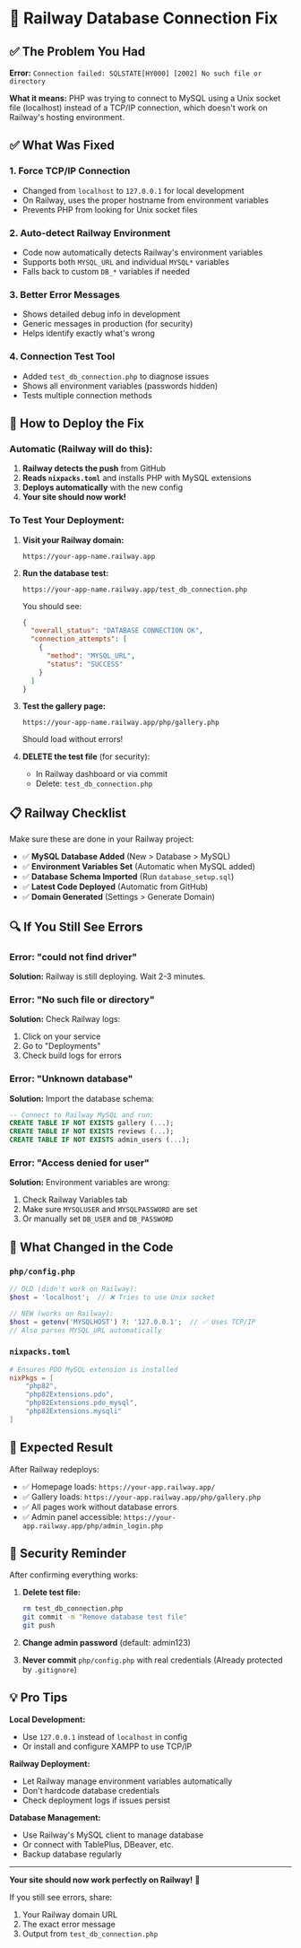 # 🔧 Railway Database Connection Fix

## ✅ The Problem You Had

**Error:** `Connection failed: SQLSTATE[HY000] [2002] No such file or directory`

**What it means:** PHP was trying to connect to MySQL using a Unix socket file (localhost) instead of a TCP/IP connection, which doesn't work on Railway's hosting environment.

## ✅ What Was Fixed

### 1. **Force TCP/IP Connection**
- Changed from `localhost` to `127.0.0.1` for local development
- On Railway, uses the proper hostname from environment variables
- Prevents PHP from looking for Unix socket files

### 2. **Auto-detect Railway Environment**
- Code now automatically detects Railway's environment variables
- Supports both `MYSQL_URL` and individual `MYSQL*` variables
- Falls back to custom `DB_*` variables if needed

### 3. **Better Error Messages**
- Shows detailed debug info in development
- Generic messages in production (for security)
- Helps identify exactly what's wrong

### 4. **Connection Test Tool**
- Added `test_db_connection.php` to diagnose issues
- Shows all environment variables (passwords hidden)
- Tests multiple connection methods

## 🚀 How to Deploy the Fix

### Automatic (Railway will do this):

1. **Railway detects the push** from GitHub
2. **Reads `nixpacks.toml`** and installs PHP with MySQL extensions
3. **Deploys automatically** with the new config
4. **Your site should now work!**

### To Test Your Deployment:

1. **Visit your Railway domain:**
   ```
   https://your-app-name.railway.app
   ```

2. **Run the database test:**
   ```
   https://your-app-name.railway.app/test_db_connection.php
   ```
   
   You should see:
   ```json
   {
     "overall_status": "DATABASE CONNECTION OK",
     "connection_attempts": [
       {
         "method": "MYSQL_URL",
         "status": "SUCCESS"
       }
     ]
   }
   ```

3. **Test the gallery page:**
   ```
   https://your-app-name.railway.app/php/gallery.php
   ```
   
   Should load without errors!

4. **DELETE the test file** (for security):
   - In Railway dashboard or via commit
   - Delete: `test_db_connection.php`

## 📋 Railway Checklist

Make sure these are done in your Railway project:

- ✅ **MySQL Database Added** (New > Database > MySQL)
- ✅ **Environment Variables Set** (Automatic when MySQL added)
- ✅ **Database Schema Imported** (Run `database_setup.sql`)
- ✅ **Latest Code Deployed** (Automatic from GitHub)
- ✅ **Domain Generated** (Settings > Generate Domain)

## 🔍 If You Still See Errors

### Error: "could not find driver"
**Solution:** Railway is still deploying. Wait 2-3 minutes.

### Error: "No such file or directory"
**Solution:** Check Railway logs:
1. Click on your service
2. Go to "Deployments"
3. Check build logs for errors

### Error: "Unknown database"
**Solution:** Import the database schema:
```sql
-- Connect to Railway MySQL and run:
CREATE TABLE IF NOT EXISTS gallery (...);
CREATE TABLE IF NOT EXISTS reviews (...);
CREATE TABLE IF NOT EXISTS admin_users (...);
```

### Error: "Access denied for user"
**Solution:** Environment variables are wrong:
1. Check Railway Variables tab
2. Make sure `MYSQLUSER` and `MYSQLPASSWORD` are set
3. Or manually set `DB_USER` and `DB_PASSWORD`

## 📱 What Changed in the Code

### `php/config.php`
```php
// OLD (didn't work on Railway):
$host = 'localhost';  // ❌ Tries to use Unix socket

// NEW (works on Railway):
$host = getenv('MYSQLHOST') ?: '127.0.0.1';  // ✅ Uses TCP/IP
// Also parses MYSQL_URL automatically
```

### `nixpacks.toml`
```toml
# Ensures PDO MySQL extension is installed
nixPkgs = [
    "php82",
    "php82Extensions.pdo",
    "php82Extensions.pdo_mysql",
    "php82Extensions.mysqli"
]
```

## 🎉 Expected Result

After Railway redeploys:
- ✅ Homepage loads: `https://your-app.railway.app/`
- ✅ Gallery loads: `https://your-app.railway.app/php/gallery.php`
- ✅ All pages work without database errors
- ✅ Admin panel accessible: `https://your-app.railway.app/php/admin_login.php`

## 🔐 Security Reminder

After confirming everything works:

1. **Delete test file:**
   ```bash
   rm test_db_connection.php
   git commit -m "Remove database test file"
   git push
   ```

2. **Change admin password** (default: admin123)

3. **Never commit** `php/config.php` with real credentials
   (Already protected by `.gitignore`)

## 💡 Pro Tips

**Local Development:**
- Use `127.0.0.1` instead of `localhost` in config
- Or install and configure XAMPP to use TCP/IP

**Railway Deployment:**
- Let Railway manage environment variables automatically
- Don't hardcode database credentials
- Check deployment logs if issues persist

**Database Management:**
- Use Railway's MySQL client to manage database
- Or connect with TablePlus, DBeaver, etc.
- Backup database regularly

---

**Your site should now work perfectly on Railway!** 🚀

If you still see errors, share:
1. Your Railway domain URL
2. The exact error message
3. Output from `test_db_connection.php`

